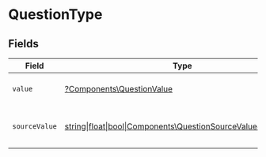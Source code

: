 # QuestionType


## Fields

| Field                                                                                                          | Type                                                                                                           | Required                                                                                                       | Description                                                                                                    | Example                                                                                                        |
| -------------------------------------------------------------------------------------------------------------- | -------------------------------------------------------------------------------------------------------------- | -------------------------------------------------------------------------------------------------------------- | -------------------------------------------------------------------------------------------------------------- | -------------------------------------------------------------------------------------------------------------- |
| `value`                                                                                                        | [?Components\QuestionValue](../../Models/Components/QuestionValue.md)                                          | :heavy_minus_sign:                                                                                             | The type of the questions.                                                                                     | short_text                                                                                                     |
| `sourceValue`                                                                                                  | [string\|float\|bool\|Components\QuestionSourceValue4\|array\|null](../../Models/Components/QuestionSourceValue.md) | :heavy_minus_sign:                                                                                             | The source value of the questions type.                                                                        | ShortText                                                                                                      |